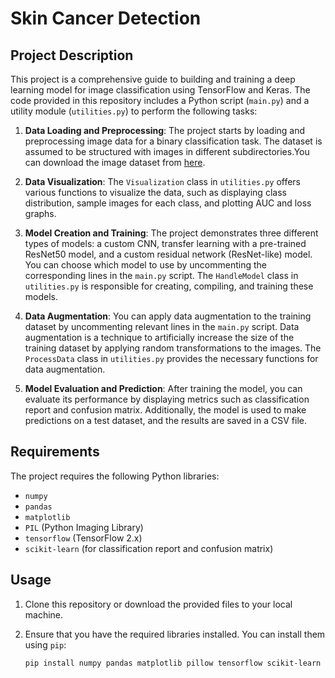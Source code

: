 # Skin Cancer Detection

## Project Description

This project is a comprehensive guide to building and training a deep learning model for image classification using TensorFlow and Keras. The code provided in this repository includes a Python script (`main.py`) and a utility module (`utilities.py`) to perform the following tasks:

1. **Data Loading and Preprocessing**: The project starts by loading and preprocessing image data for a binary classification task. The dataset is assumed to be structured with images in different subdirectories.You can download the image dataset from [here](https://drive.google.com/drive/folders/1BAC4wJNksepPk3fquLF-DiWdS4nnIE1G?usp=share_link).

2. **Data Visualization**: The `Visualization` class in `utilities.py` offers various functions to visualize the data, such as displaying class distribution, sample images for each class, and plotting AUC and loss graphs.

3. **Model Creation and Training**: The project demonstrates three different types of models: a custom CNN, transfer learning with a pre-trained ResNet50 model, and a custom residual network (ResNet-like) model. You can choose which model to use by uncommenting the corresponding lines in the `main.py` script. The `HandleModel` class in `utilities.py` is responsible for creating, compiling, and training these models.

4. **Data Augmentation**: You can apply data augmentation to the training dataset by uncommenting relevant lines in the `main.py` script. Data augmentation is a technique to artificially increase the size of the training dataset by applying random transformations to the images. The `ProcessData` class in `utilities.py` provides the necessary functions for data augmentation.

5. **Model Evaluation and Prediction**: After training the model, you can evaluate its performance by displaying metrics such as classification report and confusion matrix. Additionally, the model is used to make predictions on a test dataset, and the results are saved in a CSV file.

## Requirements

The project requires the following Python libraries:

- `numpy`
- `pandas`
- `matplotlib`
- `PIL` (Python Imaging Library)
- `tensorflow` (TensorFlow 2.x)
- `scikit-learn` (for classification report and confusion matrix)

## Usage

1. Clone this repository or download the provided files to your local machine.

2. Ensure that you have the required libraries installed. You can install them using `pip`:

   ```bash
   pip install numpy pandas matplotlib pillow tensorflow scikit-learn
